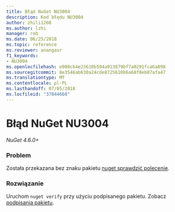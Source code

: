 ```yaml
---
title: Błąd NuGet NU3004
description: Kod błędu NU3004
author: zhili1208
ms.author: lzhi
manager: rob
ms.date: 06/25/2018
ms.topic: reference
ms.reviewer: anangaur
f1_keywords:
- NU3004
ms.openlocfilehash: e908cb4e23610b594a913879bf7a0291fca6a898
ms.sourcegitcommit: 8e3546ab630a24cde8725610b6a68f8eb87afa47
ms.translationtype: MT
ms.contentlocale: pl-PL
ms.lasthandoff: 07/05/2018
ms.locfileid: "37844668"
---
```

# <a name="nuget-error-nu3004"></a>Błąd NuGet NU3004

*NuGet 4.6.0+*

### <a name="issue"></a>Problem
Została przekazana bez znaku pakietu [nuget sprawdzić polecenie](../../tools/cli-ref-verify.md).

### <a name="solution"></a>Rozwiązanie
Uruchom `nuget verify` przy użyciu podpisanego pakietu. Zobacz [podpisania pakietu](../../create-packages/Sign-a-Package.md).
